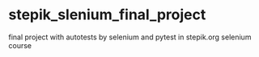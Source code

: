 # stepik_slenium_final_project
final project with autotests by selenium and pytest in stepik.org selenium course

